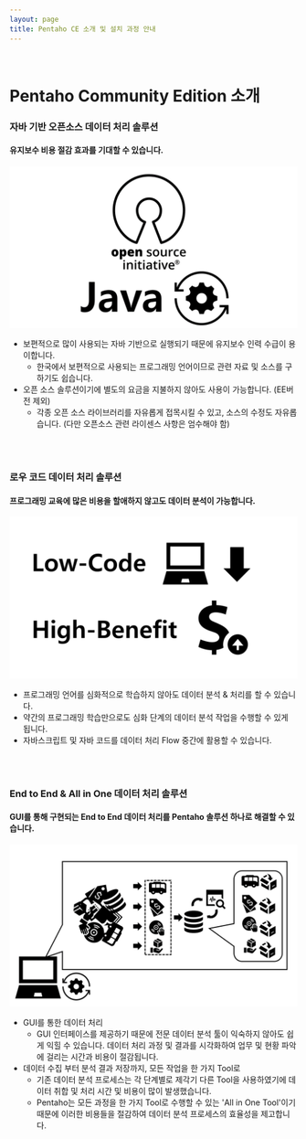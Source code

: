 ```yaml
---
layout: page
title: Pentaho CE 소개 및 설치 과정 안내
---
```


<br/>


# Pentaho Community Edition 소개

### 자바 기반 오픈소스 데이터 처리 솔루션
#### 유지보수 비용 절감 효과를 기대할 수 있습니다.

![intro1](/assets/img/intro1.png)

* 보편적으로 많이 사용되는 자바 기반으로 실행되기 때문에 유지보수 인력 수급이 용이합니다.  
  * 한국에서 보편적으로 사용되는 프로그래밍 언어이므로 관련 자료 및 소스를 구하기도 쉽습니다.  
* 오픈 소스 솔루션이기에 별도의 요금을 지불하지 않아도 사용이 가능합니다. (EE버전 제외)  
  * 각종 오픈 소스 라이브러리를 자유롭게 접목시킬 수 있고, 소스의 수정도 자유롭습니다. (다만 오픈소스 관련 라이센스 사항은 엄수해야 함)

<br/>
<br/>

### 로우 코드 데이터 처리 솔루션
#### 프로그래밍 교육에 많은 비용을 할애하지 않고도 데이터 분석이 가능합니다.

![intro2](/assets/img/intro2.png)

* 프로그래밍 언어를 심화적으로 학습하지 않아도 데이터 분석 & 처리를 할 수 있습니다.  
* 약간의 프로그래밍 학습만으로도 심화 단계의 데이터 분석 작업을 수행할 수 있게 됩니다.  
* 자바스크립트 및 자바 코드를 데이터 처리 Flow 중간에 활용할 수 있습니다.

<br/>
<br/>

### End to End & All in One 데이터 처리 솔루션
#### GUI를 통해 구현되는 End to End 데이터 처리를 Pentaho 솔루션 하나로 해결할 수 있습니다.

![intro3](/assets/img/intro3.png)

* GUI를 통한 데이터 처리
  * GUI 인터페이스를 제공하기 때문에 전문 데이터 분석 툴이 익숙하지 않아도 쉽게 익힐 수 있습니다. 데이터 처리 과정 및 결과를 시각화하여 업무 및 현황 파악에 걸리는 시간과 비용이 절감됩니다. 
* 데이터 수집 부터 분석 결과 저장까지, 모든 작업을 한 가지 Tool로
  * 기존 데이터 분석 프로세스는 각 단계별로 제각기 다른 Tool을 사용하였기에 데이터 취합 및 처리 시간 및 비용이 많이 발생했습니다.
  * Pentaho는 모든 과정을 한 가지 Tool로 수행할 수 있는 'All in One Tool'이기 때문에 이러한 비용들을 절감하여 데이터 분석 프로세스의 효율성을 제고합니다.

<br/>
<br/>
